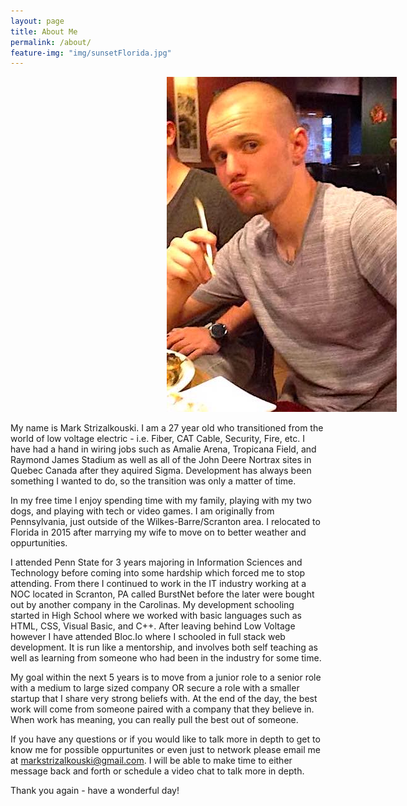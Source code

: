 ```yaml
---
layout: page
title: About Me
permalink: /about/
feature-img: "img/sunsetFlorida.jpg"
---
```

<img style="padding-left:250px;" src="/img/Chopsticks.jpg">



My name is Mark Strizalkouski.  I am a 27 year old who transitioned from the world of low voltage electric - i.e. Fiber, CAT Cable, Security, Fire, etc.  I have had a hand in wiring jobs such as Amalie Arena, Tropicana Field, and Raymond James Stadium as well as all of the John Deere Nortrax sites in Quebec Canada after they aquired Sigma.  Development has always been something I wanted to do, so the transition was only a matter of time.  

In my free time I enjoy spending time with my family, playing with my two dogs, and playing with tech or video games.  I am originally from Pennsylvania, just outside of the Wilkes-Barre/Scranton area.  I relocated to Florida in 2015 after marrying my wife to move on to better weather and oppurtunities.  

I attended Penn State for 3 years majoring in Information Sciences and Technology before coming into some hardship which forced me to stop attending.  From there I continued to work in the IT industry working at a NOC located in Scranton, PA called BurstNet before the later were bought out by another company in the Carolinas.  My development schooling started in High School where we worked with basic languages such as HTML, CSS, Visual Basic, and C++.  After leaving behind Low Voltage however I have attended Bloc.Io where I schooled in full stack web development.  It is run like a mentorship, and involves both self teaching as well as learning from someone who had been in the industry for some time.  

My goal within the next 5 years is to move from a junior role to a senior role with a medium to large sized company OR secure a role with a smaller startup that I share very strong beliefs with.  At the end of the day, the best work will come from someone paired with a company that they believe in.  When work has meaning, you can really pull the best out of someone.  

If you have any questions or if you would like to talk more in depth to get to know me for possible oppurtunites or even just to network please email me at markstrizalkouski@gmail.com.  I will be able to make time to either message back and forth or schedule a video chat to talk more in depth.

Thank you again - have a wonderful day!